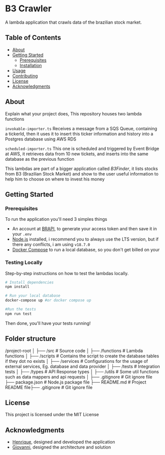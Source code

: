 # B3 Crawler

A lambda application that crawls data of the brazilian stock market.

## Table of Contents

- [About](#about)
- [Getting Started](#getting-started)
  - [Prerequisites](#prerequisites)
  - [Installation](#installation)
- [Usage](#usage)
- [Contributing](#contributing)
- [License](#license)
- [Acknowledgments](#acknowledgments)

## About

Explain what your project does,
This repository houses two lambda functions

`invokable-importer.ts`
Receives a message from a SQS Queue, containing a tickerId, then it uses it to insert this ticker information and history into a Postgres database using AWS RDS

`scheduled-importer.ts`
This one is scheduled and triggered by Event Bridge at AWS, it retrieves data from 10 new tickets, and inserts into the same database as the previous function

This lambdas are part of a bigger application called *B3Finder*, it lists stocks from B3 (Brazilian Stock Market) and show to the user useful information to help him to choose on where to invest his money

## Getting Started
### Prerequisites

To run the application you'll need 3 simples things

- An account at [BRAPI](https://brapi.dev/), to generate your access token and then save it in your `.env` 
- [Node.js](https://nodejs.org/en) installed, i recommend you to always use the LTS version, but if there any conflicts, i am using `v18.7.0`
- [Docker Compose](https://docs.docker.com/compose/) to run a local database, so you don't get billed on your

### Testing Locally

Step-by-step instructions on how to test the lambdas locally.

```bash
# Install dependencies 
npm install

# Run your local database
docker-compose up #or docker compose up

#Run the tests
npm run test

```
Then done, you'll have your tests running!

## Folder structure

/project-root
│
├── /src # Source code
│ ├── /functions # Lambda functions
│ ├── /scripts # Contains the script to create the database tables if they dot no exists
│ ├── /services # Configurations for the usage of external services, Eg. database and data provider
│ ├── /tests # Integration tests
│ ├── /types # API Response types
│ ├── /utils # Some util functions such as data mappers and api requests
│
├── .gitignore # Git ignore file
├── package.json # Node.js package file
├── README.md # Project README file├── .gitignore # Git ignore file

## License

This project is licensed under the MIT License 

## Acknowledgments

 - [Henrique](https://www.linkedin.com/in/henriquecds/), designed and developed the application
 - [Giovanni](https://www.linkedin.com/in/giovanni-sacchitiello), designed the architecture and solution

